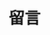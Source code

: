 # 留言



<!-- more -->

<script src="https://giscus.app/client.js"
	data-repo="joshzhong66/Josh-Mkdocs"
	data-repo-id="850548176"
	data-mapping="number"
	data-term="1"
	data-reactions-enabled="1"
	data-emit-metadata="0"
	data-input-position="bottom"
	data-theme="light"
	data-lang="zh-CN"
	crossorigin="anonymous"
	async>
</script>



